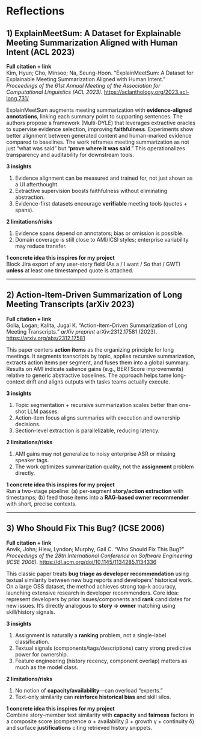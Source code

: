 # Reflections

## 1) ExplainMeetSum: A Dataset for Explainable Meeting Summarization Aligned with Human Intent (ACL 2023)

**Full citation + link**  
Kim, Hyun; Cho, Minsoo; Na, Seung-Hoon. “ExplainMeetSum: A Dataset for Explainable Meeting Summarization Aligned with Human Intent.” *Proceedings of the 61st Annual Meeting of the Association for Computational Linguistics (ACL 2023).* https://aclanthology.org/2023.acl-long.731/


ExplainMeetSum augments meeting summarization with **evidence-aligned annotations**, linking each summary point to supporting sentences. The authors propose a framework (Multi-DYLE) that leverages extractive oracles to supervise evidence selection, improving **faithfulness**. Experiments show better alignment between generated content and human-marked evidence compared to baselines. The work reframes meeting summarization as not just “what was said” but “**prove where it was said**.” This operationalizes transparency and auditability for downstream tools.

**3 insights**  
1. Evidence alignment can be measured and trained for, not just shown as a UI afterthought.  
2. Extractive supervision boosts faithfulness without eliminating abstraction.  
3. Evidence-first datasets encourage **verifiable** meeting tools (quotes + spans).

**2 limitations/risks**  
1. Evidence spans depend on annotators; bias or omission is possible.  
2. Domain coverage is still close to AMI/ICSI styles; enterprise variability may reduce transfer.

**1 concrete idea this inspires for my project**  
Block Jira export of any user-story field (As a / I want / So that / GWT) **unless** at least one timestamped quote is attached.

---

## 2) Action-Item-Driven Summarization of Long Meeting Transcripts (arXiv 2023)

**Full citation + link**  
Golia, Logan; Kalita, Jugal K. “Action-Item-Driven Summarization of Long Meeting Transcripts.” *arXiv preprint* arXiv:2312.17581 (2023). https://arxiv.org/abs/2312.17581
  
This paper centers **action items** as the organizing principle for long meetings. It segments transcripts by topic, applies recursive summarization, extracts action items per segment, and fuses them into a global summary. Results on AMI indicate salience gains (e.g., BERTScore improvements) relative to generic abstractive baselines. The approach helps tame long-context drift and aligns outputs with tasks teams actually execute.

**3 insights**  
1. Topic segmentation + recursive summarization scales better than one-shot LLM passes.  
2. Action-item focus aligns summaries with execution and ownership decisions.  
3. Section-level extraction is parallelizable, reducing latency.

**2 limitations/risks**  
1. AMI gains may not generalize to noisy enterprise ASR or missing speaker tags.  
2. The work optimizes summarization quality, not the **assignment** problem directly.

**1 concrete idea this inspires for my project**  
Run a two-stage pipeline: (a) per-segment **story/action extraction** with timestamps; (b) feed those items into a **RAG-based owner recommender** with short, precise contexts.

---

## 3) Who Should Fix This Bug? (ICSE 2006)

**Full citation + link**  
Anvik, John; Hiew, Lyndon; Murphy, Gail C. “Who Should Fix This Bug?” *Proceedings of the 28th International Conference on Software Engineering (ICSE 2006).* https://dl.acm.org/doi/10.1145/1134285.1134336
 
This classic paper treats **bug triage as developer recommendation** using textual similarity between new bug reports and developers’ historical work. On a large OSS dataset, the method achieves strong top-k accuracy, launching extensive research in developer recommenders. Core idea: represent developers by prior issues/components and **rank** candidates for new issues. It’s directly analogous to **story → owner** matching using skill/history signals.

**3 insights**  
1. Assignment is naturally a **ranking** problem, not a single-label classification.  
2. Textual signals (components/tags/descriptions) carry strong predictive power for ownership.  
3. Feature engineering (history recency, component overlap) matters as much as the model class.

**2 limitations/risks**  
1. No notion of **capacity/availability**—can overload “experts.”  
2. Text-only similarity can **reinforce historical bias** and skill silos.

**1 concrete idea this inspires for my project**  
Combine story–member text similarity with **capacity** and **fairness** factors in a composite score (competence α + availability β + growth γ + continuity δ) and surface **justifications** citing retrieved history snippets.
